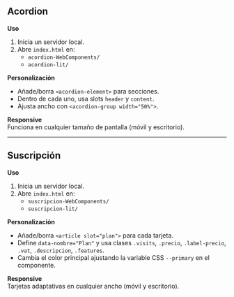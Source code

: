 ## Acordion

**Uso**  
1. Inicia un servidor local.  
2. Abre `index.html` en:
   - `acordion-WebComponents/`  
   - `acordion-lit/`

**Personalización**  
- Añade/borra `<acordion-element>` para secciones.  
- Dentro de cada uno, usa slots `header` y `content`.  
- Ajusta ancho con `<acordion-group width="50%">`.

**Responsive**  
Funciona en cualquier tamaño de pantalla (móvil y escritorio).

---

## Suscripción

**Uso**  
1. Inicia un servidor local.  
2. Abre `index.html` en:
   - `suscripcion-WebComponents/`  
   - `suscripcion-lit/`

**Personalización**  
- Añade/borra `<article slot="plan">` para cada tarjeta.  
- Define `data-nombre="Plan"` y usa clases `.visits`, `.precio`, `.label-precio`, `.vat`, `.descripcion`, `.features`.  
- Cambia el color principal ajustando la variable CSS `--primary` en el componente.

**Responsive**  
Tarjetas adaptativas en cualquier ancho (móvil y escritorio).  
